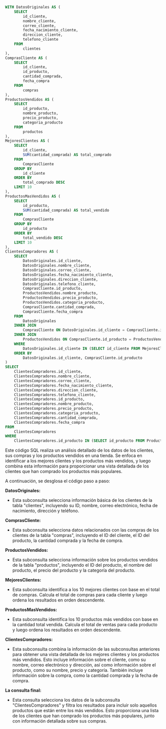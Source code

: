```sql
WITH DatosOriginales AS (
    SELECT
        id_cliente,
        nombre_cliente,
        correo_cliente,
        fecha_nacimiento_cliente,
        direccion_cliente,
        telefono_cliente
    FROM
        clientes
),
ComprasCliente AS (
    SELECT
        id_cliente,
        id_producto,
        cantidad_comprada,
        fecha_compra
    FROM
        compras
),
ProductosVendidos AS (
    SELECT
        id_producto,
        nombre_producto,
        precio_producto,
        categoria_producto
    FROM
        productos
),
MejoresClientes AS (
    SELECT
        id_cliente,
        SUM(cantidad_comprada) AS total_comprado
    FROM
        ComprasCliente
    GROUP BY
        id_cliente
    ORDER BY
        total_comprado DESC
    LIMIT 10
),
ProductosMasVendidos AS (
    SELECT
        id_producto,
        SUM(cantidad_comprada) AS total_vendido
    FROM
        ComprasCliente
    GROUP BY
        id_producto
    ORDER BY
        total_vendido DESC
    LIMIT 10
),
ClientesCompradores AS (
    SELECT
        DatosOriginales.id_cliente,
        DatosOriginales.nombre_cliente,
        DatosOriginales.correo_cliente,
        DatosOriginales.fecha_nacimiento_cliente,
        DatosOriginales.direccion_cliente,
        DatosOriginales.telefono_cliente,
        ComprasCliente.id_producto,
        ProductosVendidos.nombre_producto,
        ProductosVendidos.precio_producto,
        ProductosVendidos.categoria_producto,
        ComprasCliente.cantidad_comprada,
        ComprasCliente.fecha_compra
    FROM
        DatosOriginales
    INNER JOIN
        ComprasCliente ON DatosOriginales.id_cliente = ComprasCliente.id_cliente
    INNER JOIN
        ProductosVendidos ON ComprasCliente.id_producto = ProductosVendidos.id_producto
    WHERE
        DatosOriginales.id_cliente IN (SELECT id_cliente FROM MejoresClientes)
    ORDER BY
        DatosOriginales.id_cliente, ComprasCliente.id_producto
)
SELECT
    ClientesCompradores.id_cliente,
    ClientesCompradores.nombre_cliente,
    ClientesCompradores.correo_cliente,
    ClientesCompradores.fecha_nacimiento_cliente,
    ClientesCompradores.direccion_cliente,
    ClientesCompradores.telefono_cliente,
    ClientesCompradores.id_producto,
    ClientesCompradores.nombre_producto,
    ClientesCompradores.precio_producto,
    ClientesCompradores.categoria_producto,
    ClientesCompradores.cantidad_comprada,
    ClientesCompradores.fecha_compra
FROM
    ClientesCompradores
WHERE
    ClientesCompradores.id_producto IN (SELECT id_producto FROM ProductosMasVendidos);
```

Este código SQL realiza un análisis detallado de los datos de los clientes, sus compras y los productos vendidos en una tienda. Se enfoca en identificar a los mejores clientes y los productos más vendidos, y luego combina esta información para proporcionar una vista detallada de los clientes que han comprado los productos más populares.

A continuación, se desglosa el código paso a paso:

**DatosOriginales:**

- Esta subconsulta selecciona información básica de los clientes de la tabla "clientes", incluyendo su ID, nombre, correo electrónico, fecha de nacimiento, dirección y teléfono.

**ComprasCliente:**

- Esta subconsulta selecciona datos relacionados con las compras de los clientes de la tabla "compras", incluyendo el ID del cliente, el ID del producto, la cantidad comprada y la fecha de compra.

**ProductosVendidos:**

- Esta subconsulta selecciona información sobre los productos vendidos de la tabla "productos", incluyendo el ID del producto, el nombre del producto, el precio del producto y la categoría del producto.

**MejoresClientes:**

- Esta subconsulta identifica a los 10 mejores clientes con base en el total de compras. Calcula el total de compras para cada cliente y luego ordena los resultados en orden descendente.

**ProductosMasVendidos:**

- Esta subconsulta identifica los 10 productos más vendidos con base en la cantidad total vendida. Calcula el total de ventas para cada producto y luego ordena los resultados en orden descendente.

**ClientesCompradores:**

- Esta subconsulta combina la información de las subconsultas anteriores para obtener una vista detallada de los mejores clientes y los productos más vendidos. Esto incluye información sobre el cliente, como su nombre, correo electrónico y dirección, así como información sobre el producto, como su nombre, precio y categoría. También incluye información sobre la compra, como la cantidad comprada y la fecha de compra.

**La consulta final:**

- Esta consulta selecciona los datos de la subconsulta "ClientesCompradores" y filtra los resultados para incluir solo aquellos productos que están entre los más vendidos. Esto proporciona una lista de los clientes que han comprado los productos más populares, junto con información detallada sobre sus compras.